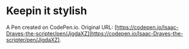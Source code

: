 # Keepin it stylish

A Pen created on CodePen.io. Original URL: [https://codepen.io/Isaac-Draves-the-scripter/pen/JjgdaXZ](https://codepen.io/Isaac-Draves-the-scripter/pen/JjgdaXZ).

